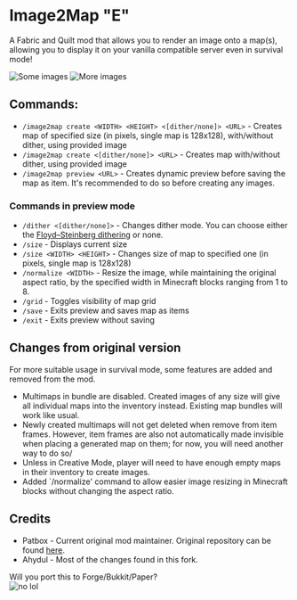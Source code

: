 # Image2Map "E"

A Fabric and Quilt mod that allows you to render an image onto a map(s), allowing you to display it on your vanilla compatible server even in survival mode!

![Some images](https://raw.githubusercontent.com/TheEssem/Image2Map/master/images.png)
![More images](https://imgur.com/qy8JF5B.png)

## Commands:
- `/image2map create <WIDTH> <HEIGHT> <[dither/none]> <URL>` - Creates map of specified size (in pixels, single map is 128x128), with/without dither, using provided image
- `/image2map create <[dither/none]> <URL>` - Creates map with/without dither, using provided image
- `/image2map preview <URL>` - Creates dynamic preview before saving the map as item. It's recommended to do so before creating any images.

### Commands in preview mode
- `/dither <[dither/none]>` - Changes dither mode. You can choose either the [Floyd–Steinberg dithering](https://en.wikipedia.org/wiki/Floyd%E2%80%93Steinberg_dithering) or none.
- `/size` - Displays current size
- `/size <WIDTH> <HEIGHT>` - Changes size of map to specified one (in pixels, single map is 128x128)
- `/normalize <WIDTH>` - Resize the image, while maintaining the original aspect ratio, by the specified width in Minecraft blocks ranging from 1 to 8.
- `/grid` - Toggles visibility of map grid
- `/save` - Exits preview and saves map as items
- `/exit` - Exits preview without saving

## Changes from original version
For more suitable usage in survival mode, some features are added and removed from the mod.
- Multimaps in bundle are disabled. Created images of any size will give all individual maps into the inventory instead. Existing map bundles will work like usual.
- Newly created multimaps will not get deleted when remove from item frames. However, item frames are also not automatically made invisible when placing a generated map on them; for now, you will need another way to do so/
- Unless in Creative Mode, player will need to have enough empty maps in their inventory to create images.
- Added `/normalize' command to allow easier image resizing in Minecraft blocks without changing the aspect ratio.

## Credits
- Patbox - Current original mod maintainer. Original repository can be found [here](https://github.com/Patbox/Image2Map).
- Ahydul - Most of the changes found in this fork.

Will you port this to Forge/Bukkit/Paper?  
   ![no lol](https://i.imgur.com/tf5W69k.png)
